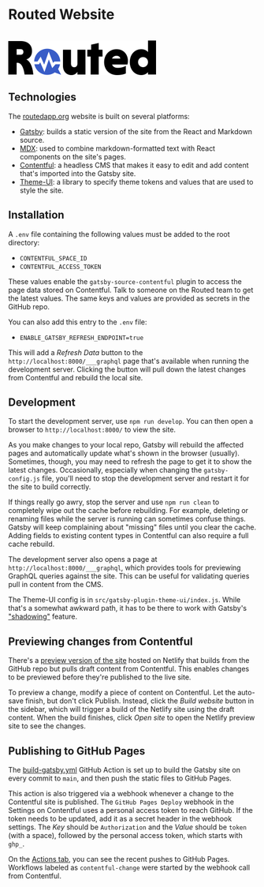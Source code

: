 # Routed Website

<br/>
<a href="https://routedapp.org"><img src="/src/images/logomark.png" width="300"/></a>
<br/>


## Technologies

The [routedapp.org](https://routedapp.github.io/) website is built on several platforms:

- [Gatsby](http://gatsbyjs.org/): builds a static version of the site from the React and Markdown source.
- [MDX](https://mdxjs.com/): used to combine markdown-formatted text with React components on the site's pages.
- [Contentful](https://www.contentful.com/): a headless CMS that makes it easy to edit and add content that's imported into the Gatsby site.
- [Theme-UI](https://theme-ui.com): a library to specify theme tokens and values that are used to style the site.


## Installation

A `.env` file containing the following values must be added to the root directory:

- `CONTENTFUL_SPACE_ID`
- `CONTENTFUL_ACCESS_TOKEN`

These values enable the `gatsby-source-contentful` plugin to access the page data stored on Contentful.  Talk to someone on the Routed team to get the latest values.  The same keys and values are provided as secrets in the GitHub repo.

You can also add this entry to the `.env` file:

- `ENABLE_GATSBY_REFRESH_ENDPOINT=true`

This will add a *Refresh Data* button to the `http://localhost:8000/___graphql` page that's available when running the development server.  Clicking the button will pull down the latest changes from Contentful and rebuild the local site.


## Development

To start the development server, use `npm run develop`.  You can then open a browser to `http://localhost:8000/` to view the site.

As you make changes to your local repo, Gatsby will rebuild the affected pages and automatically update what's shown in the browser (usually).  Sometimes, though, you may need to refresh the page to get it to show the latest changes.  Occasionally, especially when changing the `gatsby-config.js` file, you'll need to stop the development server and restart it for the site to build correctly.

If things really go awry, stop the server and use `npm run clean` to completely wipe out the cache before rebuilding.  For example, deleting or renaming files while the server is running can sometimes confuse things.  Gatsby will keep complaining about "missing" files until you clear the cache.  Adding fields to existing content types in Contentful can also require a full cache rebuild.

The development server also opens a page at `http://localhost:8000/___graphql`, which provides tools for previewing GraphQL queries against the site.  This can be useful for validating queries pull in content from the CMS.

The Theme-UI config is in `src/gatsby-plugin-theme-ui/index.js`.  While that's a somewhat awkward path, it has to be there to work with Gatsby's ["shadowing"](https://www.gatsbyjs.com/docs/how-to/plugins-and-themes/shadowing/) feature.


## Previewing changes from Contentful

There's a [preview version of the site](https://routed-website-test.netlify.app/) hosted on Netlify that builds from the GitHub repo but pulls draft content from Contentful.  This enables changes to be previewed before they're published to the live site.

To preview a change, modify a piece of content on Contentful.  Let the auto-save finish, but don't click Publish.  Instead, click the *Build website* button in the sidebar, which will trigger a build of the Netlify site using the draft content.  When the build finishes, click *Open site* to open the Netlify preview site to see the changes.


## Publishing to GitHub Pages

The [build-gatsby.yml](.github/workflows/build-gatsby.yml) GitHub Action is set up to build the Gatsby site on every commit to `main`, and then push the static files to GitHub Pages.

This action is also triggered via a webhook whenever a change to the Contentful site is published.  The `GitHub Pages Deploy` webhook in the Settings on Contentful uses a personal access token to reach GitHub.  If the token needs to be updated, add it as a secret header in the webhook settings.  The *Key* should be `Authorization` and the *Value* should be `token ` (with a space), followed by the personal access token, which starts with `ghp_`.

On the [Actions tab](https://github.com/routedapp/routedapp.github.io/actions), you can see the recent pushes to GitHub Pages.  Workflows labeled as `contentful-change` were started by the webhook call from Contentful.
